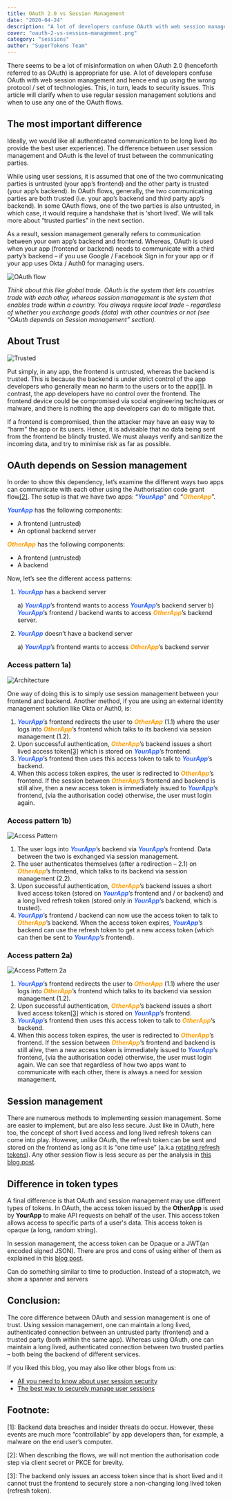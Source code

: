 ```yaml
---
title: OAuth 2.0 vs Session Management
date: "2020-04-24"
description: "A lot of developers confuse OAuth with web session management and hence end up using the wrong protocol. This article will clarify when to use what solution."
cover: "oauth-2-vs-session-management.png"
category: "sessions"
author: "SuperTokens Team"
---
```


There seems to be a lot of misinformation on when OAuth 2.0 (henceforth referred to as OAuth) is appropriate for use. A lot of developers confuse OAuth with web session management and hence end up using the wrong protocol / set of technologies. This, in turn, leads to security issues. This article will clarify when to use regular session management solutions and when to use any one of the OAuth flows.

## The most important difference

Ideally, we would like all authenticated communication to be long lived (to provide the best user experience). The difference between user session management and OAuth is the level of trust between the communicating parties.

While using user sessions, it is assumed that one of the two communicating parties is untrusted (your app’s frontend) and the other party is trusted (your app’s backend). In OAuth flows, generally, the two communicating parties are both trusted (i.e. your app’s backend and third party app’s backend). In some OAuth flows, one of the two parties is also untrusted, in which case, it would require a handshake that is ‘short lived’. We will talk more about “trusted parties” in the next section.

As a result, session management generally refers to communication between your own app’s backend and frontend. Whereas, OAuth is used when your app (frontend or backend) needs to communicate with a third party’s backend – if you use Google / Facebook Sign in for your app or if your app uses Okta / Auth0 for managing users.

![OAuth flow](./oauth_flow.png)

*Think about this like global trade. OAuth is the system that lets countries trade with each other, whereas session management is the system that enables trade within a country. You always require local trade – regardless of whether you exchange goods (data) with other countries or not (see “OAuth depends on Session management” section).*

## About Trust

![Trusted](./trust.png)

Put simply, in any app, the frontend is untrusted, whereas the backend is trusted. This is because the backend is under strict control of the app developers who generally mean no harm to the users or to the app[[1]](#footnote). In contrast, the app developers have no control over the frontend. The frontend device could be compromised via social engineering techniques or malware, and there is nothing the app developers can do to mitigate that.

If a frontend is compromised, then the attacker may have an easy way to “harm” the app or its users. Hence, it is advisable that no data being sent from the frontend be blindly trusted. We must always verify and sanitize the incoming data, and try to minimise risk as far as possible.

## OAuth depends on Session management

In order to show this dependency, let’s examine the different ways two apps can communicate with each other using the Authorisation code grant flow[[2]](#footnote). The setup is that we have two apps: “<span style="color:#36f; font-weight: bold; font-style: italic">YourApp</span>” and “<span style="color:#ff9f09; font-weight: bold; font-style: italic">OtherApp</span>”.

<span style="color:#36f; font-weight: bold; font-style: italic">YourApp</span> has the following components:

- A frontend (untrusted)
- An optional backend server

<span style="color:#ff9f09; font-weight: bold; font-style: italic">OtherApp</span> has the following components:

- A frontend (untrusted)
- A backend

Now, let’s see the different access patterns:

1. <span style="color:#36f; font-weight: bold; font-style: italic">YourApp</span> has a backend server

    a) <span style="color:#36f; font-weight: bold; font-style: italic">YourApp</span>’s frontend wants to access <span style="color:#36f; font-weight: bold; font-style: italic">YourApp</span>’s backend server
    b) <span style="color:#36f; font-weight: bold; font-style: italic">YourApp</span>’s frontend / backend wants to access <span style="color:#ff9f09; font-weight: bold; font-style: italic">OtherApp</span>’s backend server.

2. <span style="color:#36f; font-weight: bold; font-style: italic">YourApp</span> doesn’t have a backend server

    a) <span style="color:#36f; font-weight: bold; font-style: italic">YourApp</span>’s frontend wants to access <span style="color:#ff9f09; font-weight: bold; font-style: italic">OtherApp</span>’s backend server

### Access pattern 1a)

![Architecture](./architecture.png)

One way of doing this is to simply use session management between your frontend and backend. Another method, if you are using an external identity management solution like Okta or Auth0, is:

1. <span style="color:#36f; font-weight: bold; font-style: italic">YourApp</span>’s frontend redirects the user to <span style="color:#ff9f09; font-weight: bold; font-style: italic">OtherApp</span> (1.1) where the user logs into <span style="color:#ff9f09; font-weight: bold; font-style: italic">OtherApp</span>’s frontend which talks to its backend via session management (1.2).
2. Upon successful authentication, <span style="color:#ff9f09; font-weight: bold; font-style: italic">OtherApp</span>’s backend issues a short lived access token[[3]](#footnote) which is stored on <span style="color:#36f; font-weight: bold; font-style: italic">YourApp</span>’s frontend.
3. <span style="color:#36f; font-weight: bold; font-style: italic">YourApp</span>’s frontend then uses this access token to talk to <span style="color:#36f; font-weight: bold; font-style: italic">YourApp</span>’s backend.
4. When this access token expires, the user is redirected to <span style="color:#ff9f09; font-weight: bold; font-style: italic">OtherApp</span>’s frontend. If the session between <span style="color:#ff9f09; font-weight: bold; font-style: italic">OtherApp</span>’s frontend and backend is still alive, then a new access token is immediately issued to <span style="color:#36f; font-weight: bold; font-style: italic">YourApp</span>’s frontend, (via the authorisation code) otherwise, the user must login again.

### Access pattern 1b)

![Access Pattern](./access_pattern_a.png)

1. The user logs into <span style="color:#36f; font-weight: bold; font-style: italic">YourApp</span>’s backend via <span style="color:#36f; font-weight: bold; font-style: italic">YourApp</span>’s frontend. Data between the two is exchanged via session management.
2. The user authenticates themselves (after a redirection – 2.1) on <span style="color:#ff9f09; font-weight: bold; font-style: italic">OtherApp</span>’s frontend, which talks to its backend via session management (2.2).
3. Upon successful authentication, <span style="color:#ff9f09; font-weight: bold; font-style: italic">OtherApp</span>’s backend issues a short lived access token (stored on <span style="color:#36f; font-weight: bold; font-style: italic">YourApp</span>’s frontend and / or backend) and a long lived refresh token (stored only in <span style="color:#36f; font-weight: bold; font-style: italic">YourApp</span>’s backend, which is trusted).
4. <span style="color:#36f; font-weight: bold; font-style: italic">YourApp</span>’s frontend / backend can now use the access token to talk to <span style="color:#ff9f09; font-weight: bold; font-style: italic">OtherApp</span>’s backend. When the access token expires, <span style="color:#36f; font-weight: bold; font-style: italic">YourApp</span>’s backend can use the refresh token to get a new access token (which can then be sent to <span style="color:#36f; font-weight: bold; font-style: italic">YourApp</span>’s frontend).

### Access pattern 2a)

![Access Pattern 2a](./access_pattern_2a.png)

1. <span style="color:#36f; font-weight: bold; font-style: italic">YourApp</span>’s frontend redirects the user to <span style="color:#ff9f09; font-weight: bold; font-style: italic">OtherApp</span> (1.1) where the user logs into <span style="color:#ff9f09; font-weight: bold; font-style: italic">OtherApp</span>’s frontend which talks to its backend via session management (1.2).
2. Upon successful authentication, <span style="color:#ff9f09; font-weight: bold; font-style: italic">OtherApp</span>’s backend issues a short lived access token[[3]](#footnote) which is stored on <span style="color:#36f; font-weight: bold; font-style: italic">YourApp</span>’s frontend.
3. <span style="color:#36f; font-weight: bold; font-style: italic">YourApp</span>’s frontend then uses this access token to talk to <span style="color:#ff9f09; font-weight: bold; font-style: italic">OtherApp</span>’s backend.
4. When this access token expires, the user is redirected to <span style="color:#ff9f09; font-weight: bold; font-style: italic">OtherApp</span>’s frontend. If the session between <span style="color:#ff9f09; font-weight: bold; font-style: italic">OtherApp</span>’s frontend and backend is still alive, then a new access token is immediately issued to <span style="color:#36f; font-weight: bold; font-style: italic">YourApp</span>’s frontend, (via the authorisation code) otherwise, the user must login again.
We can see that regardless of how two apps want to communicate with each other, there is always a need for session management.

## Session management

There are numerous methods to implementing session management. Some are easier to implement, but are also less secure. Just like in OAuth, here too, the concept of short lived access and long lived refresh tokens can come into play. However, unlike OAuth, the refresh token can be sent and stored on the frontend as long as it is “one time use” (a.k.a [rotating refresh tokens](https://tools.ietf.org/html/rfc6819#section-5.2.2.3)). Any other session flow is less secure as per the analysis in [this blog post](https://supertokens.com/blog/all-you-need-to-know-about-user-session-security).

## Difference in token types

A final difference is that OAuth and session management may use different types of tokens. In OAuth, the access token issued by the **OtherApp** is used by **YourApp** to make API requests on behalf of the user. This access token allows access to specific parts of a user's data. This access token is opaque (a long, random string).

In session management, the access token can be Opaque or a JWT(an encoded signed JSON). There are pros and cons of using either of them as explained in this [blog post](https://supertokens.com/blog/are-you-using-jwts-for-user-sessions-in-the-correct-way).

Can do something similar to time to production. Instead of a stopwatch, we show a spanner and servers

## Conclusion:

The core difference between OAuth and session management is one of trust. Using session management, one can maintain a long lived, authenticated connection between an untrusted party (frontend) and a trusted party (both within the same app). Whereas using OAuth, one can maintain a long lived, authenticated connection between two trusted parties – both being the backend of different services.

If you liked this blog, you may also like other blogs from us:

- [All you need to know about user session security](https://supertokens.com/blog/all-you-need-to-know-about-user-session-security)
- [The best way to securely manage user sessions](https://supertokens.com/blog/the-best-way-to-securely-manage-user-sessions)

## Footnote:

[1]: Backend data breaches and insider threats do occur. However, these events are much more “controllable” by app developers than, for example, a malware on the end user’s computer.

[2]: When describing the flows, we will not mention the authorisation code step via client secret or PKCE for brevity.

[3]: The backend only issues an access token since that is short lived and it cannot trust the frontend to securely store a non-changing long lived token (refresh token).